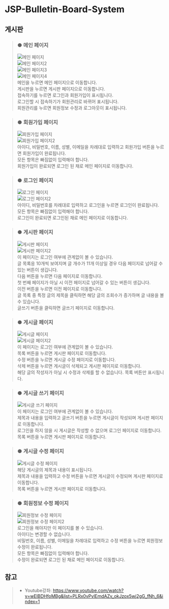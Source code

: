# JSP-Bulletin-Board-System

## 게시판
> ### ● 메인 페이지  
> ![메인 페이지](./result_image/11_mainPage.png)  
> ![메인 페이지2](./result_image/11_mainPage2.png)  
> ![메인 페이지3](./result_image/11_mainPage3.png)  
> ![메인 페이지4](./result_image/11_mainPage4.png)  
> 메인을 누르면 메인 페이지으로 이동합니다.  
> 게시판을 누르면 게시판 페이지으로 이동합니다.  
> 접속하기를 누르면 로그인과 회원가입이 표시됩니다.  
> 로그인할 시 접속하기가 회원관리로 바뀌어 표시됩니다.  
> 회원관리를 누르면 회원정보 수정과 로그아웃이 표시됩니다.
  
> ### ● 회원가입 페이지
> ![회원가입 페이지](./result_image/11_joinPage.png)  
> ![회원가입 페이지2](./result_image/11_joinPage2.png)  
> 아이디, 비밀번호, 이름, 성별, 이메일을 차례대로 입력하고 회원가입 버튼을 누르면 회원가입이 완료됩니다.  
> 모든 항목은 빠짐없이 입력해야 합니다.  
> 회원가입이 완료되면 로그인 된 채로 메인 페이지로 이동합니다.
  
> ### ● 로그인 페이지
> ![로그인 페이지](./result_image/11_loginPage.png)  
> ![로그인 페이지2](./result_image/11_loginPage2.png)  
> 아이디, 비밀번호를 차례대로 입력하고 로그인을 누르면 로그인이 완료됩니다.  
> 모든 항목은 빠짐없이 입력해야 합니다.  
> 로그인이 완료되면 로그인된 채로 메인 페이지로 이동합니다.
  
> ### ● 게시판 페이지
> ![게시판 페이지](./result_image/11_bbsPage.png)  
> ![게시판 페이지2](./result_image/11_bbsPage2.png)  
> 이 페이지는 로그인 여부에 관계없이 볼 수 있습니다.  
> 글 목록응 10개씩 보여지며 글 개수가 11개 이상일 경우 다음 페이지로 넘어갈 수 있는 버튼이 생깁니다.  
> 다음 버튼을 누르면 다음 페이지로 이동합니다.  
> 첫 번째 페이지가 아닐 시 이전 페이지로 넘어갈 수 있는 버튼이 생깁니다.  
> 이전 버튼을 누르면 이전 페이지로 이동합니다.  
> 글 목록 중 특정 글의 제목을 클릭하면 해당 글의 조회수가 증가하며 글 내용을 볼 수 있습니다.  
> 글쓰기 버튼을 클릭하면 글쓰기 페이지로 이동합니다.
  
> ### ● 게시글 페이지
> ![게시글 페이지](./result_image/11_bbsContentPage.png)  
> ![게시글 페이지2](./result_image/11_bbsContentPage2.png)  
> 이 페이지는 로그인 여부에 관계없이 볼 수 있습니다.  
> 목록 버튼을 누르면 게시판 페이지로 이동합니다.  
> 수정 버튼을 누르면 게시글 수정 페이지로 이동합니다.  
> 삭제 버튼을 누르면 게시글이 삭제되고 게시판 페이지로 이동합니다.  
> 해당 글의 작성자가 아닐 시 수정과 삭제를 할 수 없습니다. 목록 버튼만 표시됩니다.
  
> ### ● 게시글 쓰기 페이지
> ![게시글 쓰기 페이지](./result_image/11_writePage.png)  
> 이 페이지는 로그인 여부에 관계없이 볼 수 있습니다.  
> 제목과 내용을 입력하고 글쓰기 버튼을 누르면 게시글이 작성되며 게시판 페이지로 이동합니다.  
> 로그인을 하지 않을 시 게시글은 작성할 수 없으며 로그인 페이지로 이동합니다.  
> 목록 버튼을 누르면 게시판 페이지로 이동합니다.
  
> ### ● 게시글 수정 페이지
> ![게시글 수정 페이지](./result_image/11_writeUpdatePage.png)  
> 해당 게시글의 제목과 내용이 표시됩니다.  
> 제목과 내용을 입력하고 수정 버튼을 누르면 게시글이 수정되며 게시판 페이지로 이동합니다.  
> 목록 버튼을 누르면 게시판 페이지로 이동합니다.
  
> ### ● 회원정보 수정 페이지
> ![회원정보 수정 페이지](./result_image/11_userUpdatePage.png)  
> ![회원정보 수정 페이지2](./result_image/11_userUpdatePage2.png)  
> 로그인을 해야지만 이 페이지를 볼 수 있습니다.  
> 아이디는 변경할 수 없습니다.  
> 비밀번호, 이름, 성별, 이메일을 차례대로 입력하고 수정 버튼을 누르면 회원정보 수정이 완료됩니다.  
> 모든 항목은 빠짐없이 입력해야 합니다.  
> 수정이 완료되면 로그인 된 채로 메인 페이지로 이동합니다.
  
## 참고
> * Youtube강좌: <https://www.youtube.com/watch?v=wEIBDHfoMBg&list=PLRx0vPvlEmdAZv_okJzox5wj2gG_fNh_6&index=1>
